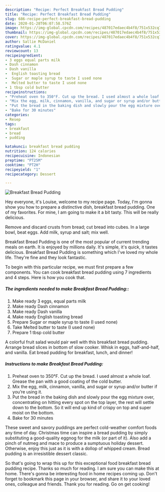 ```yaml
---
description: "Recipe: Perfect Breakfast Bread Pudding"
title: "Recipe: Perfect Breakfast Bread Pudding"
slug: 686-recipe-perfect-breakfast-bread-pudding
date: 2020-01-28T06:07:58.576Z
image: https://img-global.cpcdn.com/recipes/487017edaec4b4f8/751x532cq70/breakfast-bread-pudding-recipe-main-photo.jpg
thumbnail: https://img-global.cpcdn.com/recipes/487017edaec4b4f8/751x532cq70/breakfast-bread-pudding-recipe-main-photo.jpg
cover: https://img-global.cpcdn.com/recipes/487017edaec4b4f8/751x532cq70/breakfast-bread-pudding-recipe-main-photo.jpg
author: Sallie McDaniel
ratingvalue: 4.1
reviewcount: 13
recipeingredient:
- 3 eggs equal parts milk
- Dash cinnamon
- Dash vanilla
-  English toasting bread
-  Sugar or maple syrup to taste I used none
-  Melted butter to taste I used none
- 1 tbsp cold butter
recipeinstructions:
- "Preheat oven to 350°F. Cut up the bread. I used almost a whole loaf. Grease the pan with a good coating of the cold butter."
- "Mix the egg, milk, cinnamon, vanilla, and sugar or syrup and/or butter if you’re using it."
- "Put the bread in the baking dish and slowly pour the egg mixture over, concentrating on hitting every spot on the top layer, the rest will settle down to the bottom. So it will end up kind of crispy on top and super moist on the bottom."
- "Bake for 30 minutes"
categories:
- Resep
tags:
- breakfast
- bread
- pudding

katakunci: breakfast bread pudding
nutrition: 124 calories
recipecuisine: Indonesian
preptime: "PT25M"
cooktime: "PT2H"
recipeyield: "1"
recipecategory: Dessert

---
```



![Breakfast Bread Pudding](https://img-global.cpcdn.com/recipes/487017edaec4b4f8/751x532cq70/breakfast-bread-pudding-recipe-main-photo.jpg)

Hey everyone, it's Louise, welcome to my recipe page. Today, I'm gonna show you how to prepare a distinctive dish, breakfast bread pudding. One of my favorites. For mine, I am going to make it a bit tasty. This will be really delicious.

Remove and discard crusts from bread; cut bread into cubes. In a large bowl, beat eggs. Add milk, syrup and salt; mix well.

Breakfast Bread Pudding is one of the most popular of current trending meals on earth. It is enjoyed by millions daily. It's simple, it's quick, it tastes delicious. Breakfast Bread Pudding is something which I've loved my whole life. They're fine and they look fantastic.


To begin with this particular recipe, we must first prepare a few components. You can cook breakfast bread pudding using 7 ingredients and 4 steps. Here is how you cook that.

##### The ingredients needed to make Breakfast Bread Pudding::

1. Make ready 3 eggs, equal parts milk
1. Make ready Dash cinnamon
1. Make ready Dash vanilla
1. Make ready  English toasting bread
1. Prepare  Sugar or maple syrup to taste (I used none)
1. Take  Melted butter to taste (I used none)
1. Prepare 1 tbsp cold butter


A colorful fruit salad would pair well with this breakfast bread pudding. Arrange bread slices in bottom of slow cooker. Whisk in eggs, half-and-half, and vanilla. Eat bread pudding for breakfast, lunch, and dinner! 

##### Instructions to make Breakfast Bread Pudding:

1. Preheat oven to 350°F. Cut up the bread. I used almost a whole loaf. Grease the pan with a good coating of the cold butter.
1. Mix the egg, milk, cinnamon, vanilla, and sugar or syrup and/or butter if you’re using it.
1. Put the bread in the baking dish and slowly pour the egg mixture over, concentrating on hitting every spot on the top layer, the rest will settle down to the bottom. So it will end up kind of crispy on top and super moist on the bottom.
1. Bake for 30 minutes


These sweet and savory puddings are perfect cold-weather comfort foods any time of day. Christmas time can inspire a bread pudding by simply substituting a good-quality eggnog for the milk (or part of it). Also add a pinch of nutmeg and mace to produce a sumptuous holiday dessert. Otherwise, enjoy this just as it is with a dollop of whipped cream. Bread pudding is an irresistible dessert classic. 

So that's going to wrap this up for this exceptional food breakfast bread pudding recipe. Thanks so much for reading. I am sure you can make this at home. There's gonna be interesting food in home recipes coming up. Don't forget to bookmark this page in your browser, and share it to your loved ones, colleague and friends. Thank you for reading. Go on get cooking!
